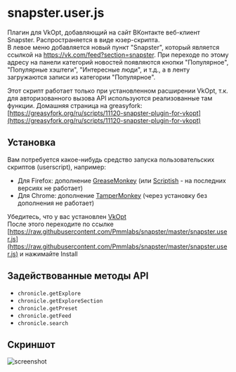 # snapster.user.js
Плагин для VkOpt, добавляющий на сайт ВКонтакте веб-клиент Snapster. Распространяется в виде юзер-скрипта.<br>
В левое меню добавляется новый пункт "Snapster", который является ссылкой на https://vk.com/feed?section=snapster. При переходе по этому адресу на панели категорий новостей появляются кнопки "Популярное", "Популярные хэштеги", "Интересные люди", и т.д., а в ленту загружаются записи из категории "Популярное".

Этот скрипт работает только при установленном расширении VkOpt, т.к. для авторизованного вызова API используются реализованные там функции.
Домашняя страница на greasyfork: [https://greasyfork.org/ru/scripts/11120-snapster-plugin-for-vkopt](https://greasyfork.org/ru/scripts/11120-snapster-plugin-for-vkopt)

Установка
--
Вам потребуется какое-нибудь средство запуска пользовательских скриптов (userscript), например:
   - Для Firefox: дополнение [GreaseMonkey](http://www.greasespot.net/) (или [Scriptish](http://scriptish.org/) - на последних версиях не работает)
   - Для Chrome: дополнение [TamperMonkey](https://chrome.google.com/webstore/detail/tampermonkey/dhdgffkkebhmkfjojejmpbldmpobfkfo?hl=ru) (через установку без дополнения не работает)

Убедитесь, что у вас установлен [VkOpt](http://vkopt.net)<br>
После этого переходите по ссылке [https://raw.githubusercontent.com/Pmmlabs/snapster/master/snapster.user.js](https://raw.githubusercontent.com/Pmmlabs/snapster/master/snapster.user.js) и нажимайте Install

## Задействованные методы API

   - `chronicle.getExplore`
   - `chronicle.getExploreSection`
   - `chronicle.getPreset`
   - `chronicle.getFeed`
   - `chronicle.search`
   
## Скриншот

![screenshot](https://cloud.githubusercontent.com/assets/2682026/8810822/5c2bc40c-2ffa-11e5-9ea9-fabb054ef465.jpg)